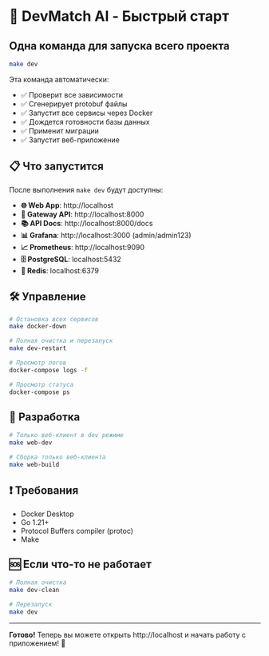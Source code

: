 # 🚀 DevMatch AI - Быстрый старт

## Одна команда для запуска всего проекта

```bash
make dev
```

Эта команда автоматически:
- ✅ Проверит все зависимости
- ✅ Сгенерирует protobuf файлы
- ✅ Запустит все сервисы через Docker
- ✅ Дождется готовности базы данных
- ✅ Применит миграции
- ✅ Запустит веб-приложение

## 📋 Что запустится

После выполнения `make dev` будут доступны:

- **🌐 Web App**: http://localhost
- **🔌 Gateway API**: http://localhost:8000
- **📚 API Docs**: http://localhost:8000/docs
- **📊 Grafana**: http://localhost:3000 (admin/admin123)
- **📈 Prometheus**: http://localhost:9090
- **🗄️ PostgreSQL**: localhost:5432
- **🔴 Redis**: localhost:6379

## 🛠️ Управление

```bash
# Остановка всех сервисов
make docker-down

# Полная очистка и перезапуск
make dev-restart

# Просмотр логов
docker-compose logs -f

# Просмотр статуса
docker-compose ps
```

## 🔧 Разработка

```bash
# Только веб-клиент в dev режиме
make web-dev

# Сборка только веб-клиента
make web-build
```

## ❗ Требования

- Docker Desktop
- Go 1.21+
- Protocol Buffers compiler (protoc)
- Make

## 🆘 Если что-то не работает

```bash
# Полная очистка
make dev-clean

# Перезапуск
make dev
```

---

**Готово!** Теперь вы можете открыть http://localhost и начать работу с приложением! 🎉

